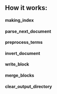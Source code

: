 ## How it works:
#### making_index
#### parse_next_document
#### preprocess_terms
#### invert_document
#### write_block
#### merge_blocks
#### clear_output_directory
